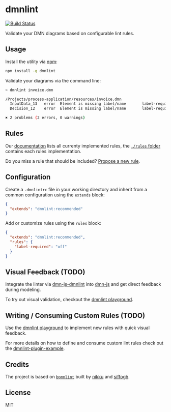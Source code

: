 # dmnlint

[![Build Status](https://travis-ci.com/bpmn-io/dmnlint.svg?branch=master)](https://travis-ci.com/bpmn-io/dmnlint)

Validate your DMN diagrams based on configurable lint rules.

## Usage

Install the utility via [npm](https://www.npmjs.com/package/dmnlint):

```sh
npm install -g dmnlint
```

Validate your diagrams via the command line:

```sh
> dmnlint invoice.dmn

/Projects/process-application/resources/invoice.dmn
  InputData_13   error  Element is missing label/name       label-required
  Decision_12    error  Element is missing label/name       label-required

✖ 2 problems (2 errors, 0 warnings)
```

## Rules

Our [documentation](https://github.com/bpmn-io/dmnlint/tree/master/docs/rules#rules) lists all currenty implemented rules, the [`./rules` folder](https://github.com/bpmn-io/dmnlint/tree/master/rules) contains each rules implementation.

Do you miss a rule that should be included? [Propose a new rule](https://github.com/bpmn-io/dmnlint/issues/new?template=NEW_RULE.md).

## Configuration

Create a `.dmnlintrc` file in your working directory and inherit from a common configuration using the `extends` block:

```json
{
  "extends": "dmnlint:recommended"
}
```

Add or customize rules using the `rules` block:

```json
{
  "extends": "dmnlint:recommended",
  "rules": {
    "label-required": "off"
  }
}
```

## Visual Feedback (TODO)

Integrate the linter via [dmn-js-dmnlint](https://github.com/bpmn-io/dmn-js-dmnlint) into [dmn-js](https://github.com/bpmn-io/dmn-js) and get direct feedback during modeling.

To try out visual validation, checkout the [dmnlint playground](https://github.com/bpmn-io/dmnlint-playground).

## Writing / Consuming Custom Rules (TODO)

Use the [dmnlint playground](https://github.com/bpmn-io/dmnlint-playground) to implement new rules with quick visual feedback.

For more details on how to define and consume custom lint rules check out the [dmnlint-plugin-example](https://github.com/bpmn-io/dmnlint-plugin-example).

## Credits

The project is based on [`bpmnlint`](https://github.com/bpmn-io/bpmnlint) built by [nikku](https://github.com/nikku) and [siffogh](https://github.com/siffogh).

## License

MIT
